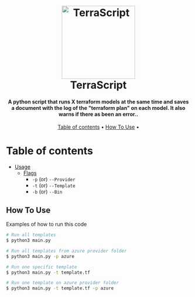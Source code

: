 <h1 align="center">
  <br>
  <a><img src="https://user-images.githubusercontent.com/12243763/33518868-6e2595c4-d76a-11e7-8260-31b4e8110c93.png" alt="TerraScript" width="200"></a>
  <br>
  TerraScript
  <br>
</h1>

<h4 align="center">A python script that runs X terraform models at the same time and saves a document with the log of the "terraform plan" on each model. It also warns if there as been an error.</a>.</h4>


<p align="center">
  <a href="#table-of-contents">Table of contents</a> •
  <a href="#how-to-use">How To Use</a> •
</p>

# Table of contents

- [Usage](#usage)
  - [Flags](#flags)
    - `-p`   (or) `--Provider`
    - `-t`   (or) `--Template`
    - `-b`   (or) `--Bin`

## How To Use
Examples of how to run this code

```bash
# Run all templates
$ python3 main.py

# Run all templates from azure provider folder
$ python3 main.py -p azure

# Run one specific template
$ python3 main.py -t template.tf

# Run one template on azure provider folder
$ python3 main.py -t template.tf -p azure
```
